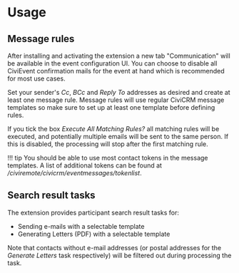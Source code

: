 # Usage

## Message rules

After installing and activating the extension a new tab "Communication"
will be available in the event configuration UI. You can choose to disable all
CiviEvent confirmation mails for the event at hand which is recommended for
most use cases.

Set your sender's *Cc*, *BCc* and *Reply To* addresses as desired and create at
least one message rule. Message rules will use regular CiviCRM message templates
so make sure to set up at least one template before defining rules.

If you tick the box *Execute All Matching Rules?* all matching rules will be
executed, and potentially multiple emails will be sent to the same person. If
this is disabled, the processing will stop after the first matching rule.

!!! tip
    You should be able to use most contact tokens in the message templates. A
    list of additional tokens can be found at
    */civiremote/civicrm/eventmessages/tokenlist*.

## Search result tasks

The extension provides participant search result tasks for:

* Sending e-mails with a selectable template
* Generating Letters (PDF) with a selectable template

Note that contacts without e-mail addresses (or postal addresses for the
*Generate Letters* task respectively) will be filtered out during processing the
task.
